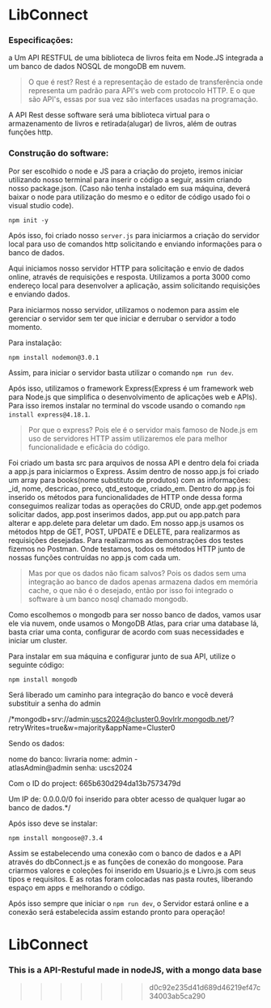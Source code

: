# LibConnect

### Especificações:
a
Um API RESTFUL de uma biblioteca de livros feita em Node.JS integrada a um banco de dados NOSQL de mongoDB em nuvem.

> O que é rest? Rest é a representação de estado de transferência onde representa um padrão para API's web com protocolo HTTP.
> E o que são API's, essas por sua vez são interfaces usadas na programação. 

A API Rest desse software será uma biblioteca virtual para o armazenamento de livros e retirada(alugar) de livros, além de outras funções http.

### Construção do software: 

Por ser escolhido o node e JS para a criação do projeto, iremos iniciar utilizando nosso terminal para inserir o código a seguir, assim criando nosso package.json. (Caso não tenha instalado em sua máquina, deverá baixar o node para utilização do mesmo e o editor de código usado foi o visual studio code).

~~~terminal
npm init -y 
~~~ 

Após isso, foi criado nosso `server.js` para iniciarmos a criação do servidor local para uso de comandos http solicitando e enviando informações para o banco de dados. 

Aqui iniciamos nosso servidor HTTP para solicitação e envio de dados online, através de requisições e resposta. Utilizamos a porta 3000 como endereço local para desenvolver a aplicação, assim solicitando requisições e enviando dados. 

Para iniciarmos nosso servidor, utilizamos o nodemon para assim ele gerenciar o servidor sem ter que iniciar e derrubar o servidor a todo momento. 

Para instalação:
~~~terminal
npm install nodemon@3.0.1
~~~ 

Assim, para iniciar o servidor basta utilizar o comando `npm run dev`. 

Após isso, utilizamos o framework Express(Express é um framework web para Node.js que simplifica o desenvolvimento de aplicações web e APIs). Para isso iremos instalar no terminal do vscode usando o comando `npm install express@4.18.1`. 

>Por que o express? Pois ele é o servidor mais famoso de Node.js em uso de servidores HTTP assim utilizaremos ele para melhor funcionalidade e eficâcia do código. 

Foi criado um basta src para arquivos de nossa API e dentro dela foi criada a app.js para iniciarmos o Express. Assim dentro de nosso app.js foi criado um array para books(nome substituto de produtos) com as informações: _id, nome, descricao, preco, qtd_estoque, criado_em. Dentro do app.js foi inserido os métodos para funcionalidades de HTTP onde dessa forma conseguimos realizar todas as operações do CRUD, onde app.get podemos solicitar dados, app.post inserimos dados, app.put ou app.patch para alterar e app.delete para deletar um dado. Em nosso app.js usamos os métodos htpp de GET, POST, UPDATE e DELETE, para realizarmos as requisições desejadas. Para realizarmos as demonstrações dos testes fizemos no Postman. Onde testamos, todos os métodos HTTP junto de nossas funções contruídas no app.js com cada um. 

>Mas por que os dados não ficam salvos? Pois os dados sem uma integração ao banco de dados apenas armazena dados em memória cache, o que não é o desejado, então por isso foi integrado o software à um banco nosql chamado mongodb. 

Como escolhemos o mongodb para ser nosso banco de dados, vamos usar ele via nuvem, onde usamos o MongoDB Atlas, para criar uma database lá, basta criar uma conta, configurar de acordo com suas necessidades e iniciar um cluster. 

Para instalar em sua máquina e configurar junto de sua API, utilize o seguinte código: 

~~~terminal
npm install mongodb
~~~ 

Será liberado um caminho para integração do banco e você deverá substituir a senha do admin

/*mongodb+srv://admin:uscs2024@cluster0.9ovlrlr.mongodb.net/?retryWrites=true&w=majority&appName=Cluster0

Sendo os dados: 

nome do banco: livraria
nome: admin - 	
atlasAdmin@admin
senha: uscs2024

Com o ID do project: 665b630d294da13b7573479d

Um IP de: 0.0.0.0/0 foi inserido para obter acesso de qualquer lugar ao banco de dados.*/

Após isso deve se instalar: 

~~~terminal
npm install mongoose@7.3.4
~~~ 

Assim se estabelecendo uma conexão com o banco de dados e a API através do dbConnect.js e as funções de conexão do mongoose. Para criarmos valores e coleções foi inserido em Usuario.js e Livro.js com seus tipos e requisitos. E as rotas foram colocadas nas pasta routes, liberando espaço em apps e melhorando o código. 

Após isso sempre que iniciar o `npm run dev`, o Servidor estará online e a conexão será estabelecida assim estando pronto para operação!

# LibConnect

### This is a API-Restuful made in nodeJS, with a mongo data base

> 
>>>>>>> d0c92e235d41d689d46219ef47c34003ab5ca290
